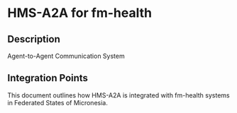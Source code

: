 # HMS-A2A for fm-health

## Description

Agent-to-Agent Communication System

## Integration Points

This document outlines how HMS-A2A is integrated with fm-health systems in Federated States of Micronesia.

